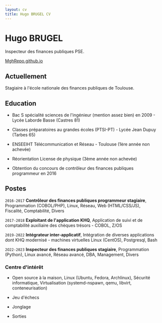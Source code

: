 ```yaml
---
layout: cv
title: Hugo BRUGEL CV
---
```

# Hugo BRUGEL
Inspecteur des finances publiques PSE.

<div id="webaddress">
<a href="MghRepo.github.io">MghRepo.github.io</a>

## Actuellement

Stagiaire à l'école nationale des finances publiques de Toulouse.

## Education

- Bac S spécialité sciences de l'ingénieur (mention assez bien) en 2009 - Lycée Laborde Basse (Castres 81)

- Classes préparatoires au grandes écoles (PTSI-PT) - Lycée Jean Dupuy (Tarbes 65)

- ENSEEIHT Télécommunication et Réseau - Toulouse (1ère année non achevée)

- Réorientation License de physique (3ème année non achevée)

- Obtention du concours de contrôleur des finances publiques programmeur en 2016

## Postes

`2016-2017`
__Contrôleur des finances publiques programmeur stagiaire__, Programmation (COBOL/PHP), Linux, Réseau, Web (HTML/CSS/JS), Fiscalité, Comptabilité, Divers

`2017-2018`
__Exploitant de l'application KHQ__, Application de suivi et de comptabilité auxiliaire des chèques trésors - COBOL, Z/OS

`2019-2022`
__Intégrateur inter-applicatif__, Intégration de diverses applications dont KHQ modernisé - machines virtuelles Linux (CentOS), Postgresql, Bash

`2O22-2023`
__Inspecteur des finances publiques stagiaire__, Programmation (Python), Linux avancé, Réseau avancé, DBA, Management, Divers

### Centre d'intérêt

* Open source à la maison, Linux (Ubuntu, Fedora, Archlinux), Sécurité informatique, Virtualisation (systemd-nspawn, qemu, libvirt, conteneurisation)

* Jeu d'échecs

* Jonglage

* Sorties

<!-- ### Footer

Last updated: Décembre 2022 -->


